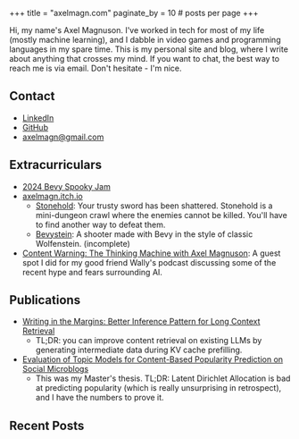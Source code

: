 +++
title = "axelmagn.com"
paginate_by = 10 # posts per page
+++

Hi, my name's Axel Magnuson. I've worked in tech for most of my life (mostly
machine learning), and I dabble in video games and programming languages in my
spare time. This is my personal site and blog, where I write about anything that
crosses my mind. If you want to chat, the best way to reach me is via email.
Don't hesitate - I'm nice.

## Contact

- [LinkedIn](https://www.linkedin.com/in/axel-magnuson-16286028/)
- [GitHub](https://github.com/axelmagn/)
- [axelmagn@gmail.com](mailto:Axel%20Magnuson<axelmagn@gmail.com>)

## Extracurriculars

- [2024 Bevy Spooky Jam](https://itch.io/jam/bevy-spooky-jam)
- [axelmagn.itch.io](https://axelmagn.itch.io/)
  - [Stonehold](https://axelmagn.itch.io/stonehold): Your trusty sword has been
    shattered. Stonehold is a mini-dungeon crawl where the enemies cannot be
    killed. You'll have to find another way to defeat them.
  - [Bevystein](https://axelmagn.itch.io/bevystein): A shooter made with Bevy in
    the style of classic Wolfenstein. (incomplete)
- [Content Warning: The Thinking Machine with Axel Magnuson](https://content-warning-the-podcast.simplecast.com/episodes/the-thinking-machine-with-axel-magnuson):
  A guest spot I did for my good friend Wally's podcast discussing some of the
  recent hype and fears surrounding AI.

## Publications

- [Writing in the Margins: Better Inference Pattern for Long Context Retrieval](https://arxiv.org/abs/2408.14906)
  - TL;DR: you can improve content retrieval on existing LLMs by generating
    intermediate data during KV cache prefilling.
- [Evaluation of Topic Models for Content-Based Popularity Prediction on Social Microblogs](https://scholarworks.boisestate.edu/td/1080/)
  - This was my Master's thesis. TL;DR: Latent Dirichlet Allocation is bad at
    predicting popularity (which is really unsurprising in retrospect), and I
    have the numbers to prove it.

## Recent Posts

